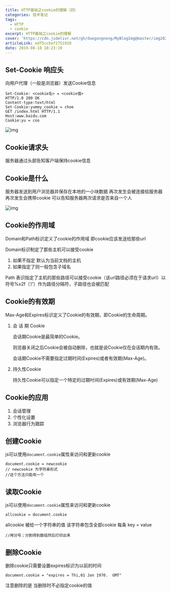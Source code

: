```yaml
---
title: HTTP基础之cookie的理解（四）
categories: 技术笔记
tags:
  - HTTP
  - cookie
excerpt: HTTP基础之cookie的理解
cover: 'https://cdn.jsdelivr.net/gh/duogongneng/MyBlogImg@master/img20200922194900.png'
articleLink: edf5ccbef2751918
date: 2019-08-18 18:23:19
---
```


## Set-Cookie 响应头

向用户代理（一般是浏览器）发送Cookie信息 

```
Set-Cookie: <cookie名> = <cookie值>
HTTP/1.0 200 OK
Content-type:text/html
Set-Cookie:yummy_cookie = choe
GET /index.html HTTP/1.1
Host:www.baidu.com
Cookie:yu = coo
```

![img](https://cdn.jsdelivr.net/gh/duogongneng/MyBlogImg@master/imgr9cjVJU4Y76aWwg.png)

## Cookie请求头

服务器通过头部告知客户端保持cookie信息

## Cookie是什么

服务器发送到用户浏览器并保存在本地的一小块数据 再次发生会被连接给服务器再次发生会携带cookie 可以告知服务器两次请求是否来自一个人

![img](https://cdn.jsdelivr.net/gh/duogongneng/MyBlogImg@master/imgNpAmTe5WOoP4fGy.png)



## Cookie的作用域

Domain和Path标识定义了cookie的作用域 即cookie应该发送给那些url

Domain标识制定了那些主机可以接受cookie

1. 如果不指定 默认为当前文档的主机
2. 如果指定了则一般包含子域名 

Path 表识指定了主机的那些路径可以接受cookie（该url路径必须在于请求url）以符号%x2f（‘/’）作为路径分隔符，子路径也会被匹配

## Cookie的有效期

Max-Age和Expires标识定义了Cookie的有效期，即Cookie的生命周期。 

1. 会 话 期 Cookie

   会话期Cookie是最简单的Cookie。

   则览器关闭之后Cookie会被自动删除，也就是说Cookie仅在会话期内有效。

   会话期Cookie不需要指定过期时间(Expires)或者有效期(Max-Age)。 

2. 持久性Cookie

   持久性Cookie可以指定一个特定的过期吋间(Expires)或有效期(Max-Age) 

## Cookie的应用

1. 会话管理
2. 个性化设置
3. 浏览器行为跟踪

## 创建Cookie

js可以使用`document.cookie`属性来访问和更新cookie

```
document.cookie = newcookie
// newcookie 为字符串形式
//这个方法只能改一个
```

## 读取Cookie

js可以使用`document.cookie`属性来访问和更新cookie

```
allcookie = document.cookie
```

allcookie 被给一个字符串的值 该字符串包含全部cookie 每条 key = value

```
//用分号；分割得到数组然后打印出来
```

## 删除Cookie

删除cookie只需要设置expires标识为以前的时间

```
document.cookie = "expires = Thi,01 Jan 1970.  GMT"
```

注意删除的是 当删除时不必指定cookie的值